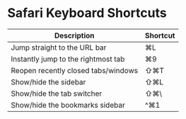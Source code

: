 # Safari Keyboard Shortcuts
| Description | Shortcut |
| --- | --- |
| Jump straight to the URL bar | ⌘L |
| Instantly jump to the rightmost tab | ⌘9 |
| Reopen recently closed tabs/windows | ⇧⌘T |
| Show/hide the sidebar | ⇧⌘L |
| Show/hide the tab switcher | ⇧⌘\ |
| Show/hide the bookmarks sidebar | ^⌘1 |

